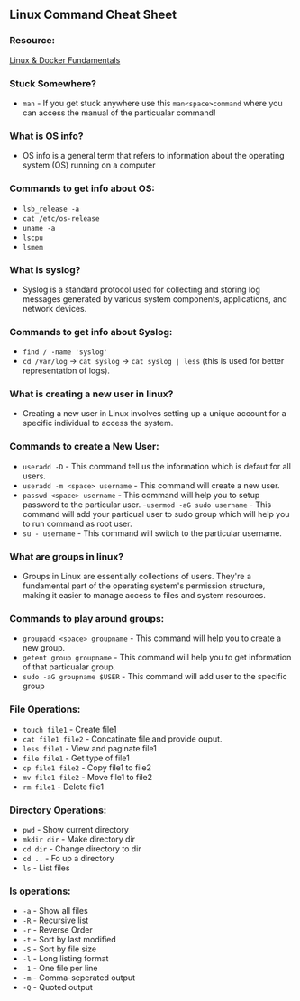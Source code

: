 ## Linux Command Cheat Sheet

### Resource:
[Linux & Docker Fundamentals](https://www.youtube.com/watch?v=EUu1E_YKGTw&t=6010s&ab_channel=Kubesimplify)

### Stuck Somewhere?

- `man` - If you get stuck anywhere use this `man<space>command` where you can access the manual of the particualar command! 

### What is OS info?

- OS info is a general term that refers to information about the operating system (OS) running on a computer

### Commands to get info about OS:

- `lsb_release -a`
-  `cat /etc/os-release`
- `uname -a`
- `lscpu`
- `lsmem`

### What is syslog?

- Syslog is a standard protocol used for collecting and storing log messages generated by various system components, applications, and network devices.

### Commands to get info about Syslog:

- `find / -name 'syslog'`
- `cd /var/log` -> `cat syslog` -> `cat syslog | less` (this is used for better representation of logs).

### What is creating a new user in linux?

- Creating a new user in Linux involves setting up a unique account for a specific individual to access the system.

### Commands to create a New User:

- `useradd -D` - This command tell us the information which is defaut for all users.
- `useradd -m <space> username` - This command will create a new user.
- `passwd <space> username` - This command will help you to setup password to the particular user.
-`usermod -aG sudo username` - This command will add your particual user to  sudo group which will help you to run command as root user.
- `su - username` - This command will switch to the particular username.

### What are groups in linux?

- Groups in Linux are essentially collections of users. They're a fundamental part of the operating system's permission structure, making it easier to manage access to files and system resources.

### Commands to play around groups:

- `groupadd <space> groupname` - This  command will help you to create a new group.
- `getent group groupname` - This command will help you to get information of that particualar group.
- `sudo -aG groupname $USER` - This command will add user to the specific group

### File Operations:

- `touch file1` - Create file1
- `cat file1 file2` - Concatinate file and provide ouput.
- `less file1` - View and paginate file1
-  `file file1` - Get type of file1
- `cp file1 file2` - Copy file1 to file2
- `mv file1 file2` - Move file1 to file2
- `rm file1` - Delete file1

### Directory Operations:

- `pwd` - Show current directory
- `mkdir dir` - Make directory dir
- `cd dir` - Change directory to dir
- `cd ..` - Fo up a directory
- `ls` - List files

### ls operations:

- `-a` - Show all files
- `-R` - Recursive list
- `-r` - Reverse Order
- `-t` - Sort by last modified
- `-S` - Sort by file size
- `-l` - Long listing format
- `-1` - One file per line
- `-m` - Comma-seperated output
- `-Q` - Quoted output

